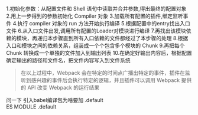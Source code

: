 <!--
 * @LastEditors: wudan01
 * @description: 文件描述
-->


1.初始化参数：从配置文件和 Shell 语句中读取并合并参数,得出最终的配置对象
2.用上一步得到的参数初始化 Compiler 对象
3.加载所有配置的插件,绑定监听事件
4.执行 compiler 对象的 run 方法开始执行编译
5.根据配置中的entry找出入口文件
6.从入口文件出发,调用所有配置的Loader对模块进行编译
7.再找出该模块依赖的模块，再递归本步骤直到所有入口依赖的文件都经过了本步骤的处理
8.根据入口和模块之间的依赖关系，组装成一个个包含多个模块的 Chunk
9.再把每个 Chunk 转换成一个单独的文件加入到输出列表
10.在确定好输出内容后，根据配置确定输出的路径和文件名，把文件内容写入到文件系统
> 在以上过程中，Webpack 会在特定的时间点广播出特定的事件，插件在监听到感兴趣的事件后会执行特定的逻辑，并且插件可以调用 Webpack 提供的 API 改变 Webpack 的运行结果



问一下 引入babel编译包为啥要加 .default  
ES MODULE
.default